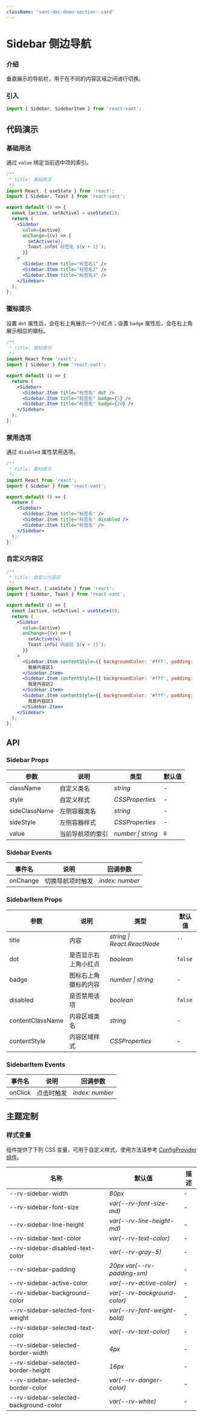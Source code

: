 ```yaml
---
className: 'vant-doc-demo-section--card'
---
```


# Sidebar 侧边导航

### 介绍

垂直展示的导航栏，用于在不同的内容区域之间进行切换。

### 引入

```js
import { Sidebar, SidebarItem } from 'react-vant';
```

## 代码演示

### 基础用法

通过 `value` 绑定当前选中项的索引。

```jsx
/**
 * title: 基础用法
 */
import React, { useState } from 'react';
import { Sidebar, Toast } from 'react-vant';

export default () => {
  const [active, setActive] = useState(2);
  return (
    <Sidebar
      value={active}
      onChange={(v) => {
        setActive(v);
        Toast.info(`标签名 ${v + 1}`);
      }}
    >
      <Sidebar.Item title="标签名1" />
      <Sidebar.Item title="标签名2" />
      <Sidebar.Item title="标签名3" />
    </Sidebar>
  );
};
```

### 徽标提示

设置 `dot` 属性后，会在右上角展示一个小红点；设置 `badge` 属性后，会在右上角展示相应的徽标。

```jsx
/**
 * title: 徽标提示
 */
import React from 'react';
import { Sidebar } from 'react-vant';

export default () => {
  return (
    <Sidebar>
      <Sidebar.Item title="标签名" dot />
      <Sidebar.Item title="标签名" badge={5} />
      <Sidebar.Item title="标签名" badge={20} />
    </Sidebar>
  );
};
```

### 禁用选项

通过 `disabled` 属性禁用选项。

```jsx
/**
 * title: 徽标提示
 */
import React from 'react';
import { Sidebar } from 'react-vant';

export default () => {
  return (
    <Sidebar>
      <Sidebar.Item title="标签名" />
      <Sidebar.Item title="标签名" disabled />
      <Sidebar.Item title="标签名" />
    </Sidebar>
  );
};
```

### 自定义内容区

```jsx
/**
 * title: 自定义内容区
 */
import React, { useState } from 'react';
import { Sidebar, Toast } from 'react-vant';

export default () => {
  const [active, setActive] = useState(0);
  return (
    <Sidebar
      value={active}
      onChange={(v) => {
        setActive(v);
        Toast.info(`内容区 ${v + 1}`);
      }}
    >
      <Sidebar.Item contentStyle={{ backgroundColor: '#fff', padding: '18px 10px' }} title="内容1">
        我是内容区1
      </Sidebar.Item>
      <Sidebar.Item contentStyle={{ backgroundColor: '#fff', padding: '18px 10px' }} title="内容2">
        我是内容区2
      </Sidebar.Item>
      <Sidebar.Item contentStyle={{ backgroundColor: '#fff', padding: '18px 10px' }} title="内容3">
        我是内容区3
      </Sidebar.Item>
    </Sidebar>
  );
};
```

## API

### Sidebar Props

| 参数          | 说明             | 类型               | 默认值 |
| ------------- | ---------------- | ------------------ | ------ |
| className     | 自定义类名       | _string_           | -      |
| style         | 自定义样式       | _CSSProperties_    | -      |
| sideClassName | 左侧容器类名     | _string_           | -      |
| sideStyle     | 左侧容器样式     | _CSSProperties_    | -      |
| value         | 当前导航项的索引 | _number \| string_ | `0`    |

### Sidebar Events

| 事件名   | 说明             | 回调参数        |
| -------- | ---------------- | --------------- |
| onChange | 切换导航项时触发 | _index: number_ |

### SidebarItem Props

| 参数             | 说明                 | 类型                        | 默认值  |
| ---------------- | -------------------- | --------------------------- | ------- |
| title            | 内容                 | _string \| React.ReactNode_ | `''`    |
| dot              | 是否显示右上角小红点 | _boolean_                   | `false` |
| badge            | 图标右上角徽标的内容 | _number \| string_          | -       |
| disabled         | 是否禁用该项         | _boolean_                   | `false` |
| contentClassName | 内容区域类名         | _string_                    | -       |
| contentStyle     | 内容区域样式         | _CSSProperties_             | -       |

### SidebarItem Events

| 事件名  | 说明       | 回调参数        |
| ------- | ---------- | --------------- |
| onClick | 点击时触发 | _index: number_ |

## 主题定制

### 样式变量

组件提供了下列 CSS 变量，可用于自定义样式，使用方法请参考 [ConfigProvider 组件](#/zh-CN/config-provider)。

| 名称                                   | 默认值                       | 描述 |
| -------------------------------------- | ---------------------------- | ---- |
| --rv-sidebar-width                     | _80px_                       | -    |
| --rv-sidebar-font-size                 | _var(--rv-font-size-md)_     | -    |
| --rv-sidebar-line-height               | _var(--rv-line-height-md)_   | -    |
| --rv-sidebar-text-color                | _var(--rv-text-color)_       | -    |
| --rv-sidebar-disabled-text-color       | _var(--rv-gray-5)_           | -    |
| --rv-sidebar-padding                   | _20px var(--rv-padding-sm)_  | -    |
| --rv-sidebar-active-color              | _var(--rv-active-color)_     | -    |
| --rv-sidebar-background-color          | _var(--rv-background-color)_ | -    |
| --rv-sidebar-selected-font-weight      | _var(--rv-font-weight-bold)_ | -    |
| --rv-sidebar-selected-text-color       | _var(--rv-text-color)_       | -    |
| --rv-sidebar-selected-border-width     | _4px_                        | -    |
| --rv-sidebar-selected-border-height    | _16px_                       | -    |
| --rv-sidebar-selected-border-color     | _var(--rv-danger-color)_     | -    |
| --rv-sidebar-selected-background-color | _var(--rv-white)_            | -    |
